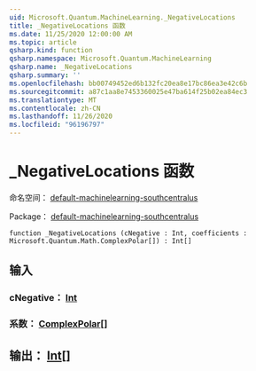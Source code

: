 ```yaml
---
uid: Microsoft.Quantum.MachineLearning._NegativeLocations
title: _NegativeLocations 函数
ms.date: 11/25/2020 12:00:00 AM
ms.topic: article
qsharp.kind: function
qsharp.namespace: Microsoft.Quantum.MachineLearning
qsharp.name: _NegativeLocations
qsharp.summary: ''
ms.openlocfilehash: bb00749452ed6b132fc20ea8e17bc86ea3e42c6b
ms.sourcegitcommit: a87c1aa8e7453360025e47ba614f25b02ea84ec3
ms.translationtype: MT
ms.contentlocale: zh-CN
ms.lasthandoff: 11/26/2020
ms.locfileid: "96196797"
---
```

# <a name="_negativelocations-function"></a>_NegativeLocations 函数

命名空间： [default-machinelearning-southcentralus](xref:Microsoft.Quantum.MachineLearning)

Package： [default-machinelearning-southcentralus](https://nuget.org/packages/Microsoft.Quantum.MachineLearning)




```qsharp
function _NegativeLocations (cNegative : Int, coefficients : Microsoft.Quantum.Math.ComplexPolar[]) : Int[]
```


## <a name="input"></a>输入

### <a name="cnegative--int"></a>cNegative： [Int](xref:microsoft.quantum.lang-ref.int)




### <a name="coefficients--complexpolar"></a>系数： [ComplexPolar](xref:Microsoft.Quantum.Math.ComplexPolar)[]





## <a name="output--int"></a>输出： [Int](xref:microsoft.quantum.lang-ref.int)[]

